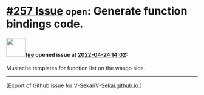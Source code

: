# [\#257 Issue](https://github.com/V-Sekai/V-Sekai.github.io/issues/257) `open`: Generate function bindings code.

#### <img src="https://avatars.githubusercontent.com/u/32321?u=c2e06a3d2b49a467aa907e54aa259516440267cc&v=4" width="50">[fire](https://github.com/fire) opened issue at [2022-04-24 14:02](https://github.com/V-Sekai/V-Sekai.github.io/issues/257):

Mustache templates for function list on the wasgo side.




-------------------------------------------------------------------------------



[Export of Github issue for [V-Sekai/V-Sekai.github.io](https://github.com/V-Sekai/V-Sekai.github.io).]

